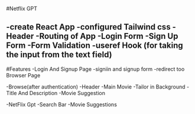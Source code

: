 #Netflix GPT

-create React App
-configured Tailwind css
-Header
-Routing of App
-Login Form
-Sign Up Form
-Form Validation
-useref  Hook (for taking the input from the text field)
-


#Features
-Login And Signup Page
-signiin and signup form
-redirect too Browser Page

-Browse(after authentication)
-Header
-Main Movie
-Tailor in Background
-Title And Description
-Movie Suggestion

-NetFlix Gpt
-Search Bar
-Movie Suggestions

